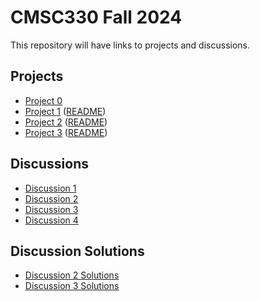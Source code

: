 # CMSC330 Fall 2024

This repository will have links to projects and discussions.

## Projects
  + [Project 0](https://github.com/cmsc330fall24/fall2024/blob/main/projects/project0.md)
  + [Project 1](https://classroom.github.com/a/oe3tUSid) ([README](https://github.com/cmsc330fall24/fall2024/blob/main/projects/project1.md))
  + [Project 2](https://classroom.github.com/a/sqzQqbFw) ([README](https://github.com/cmsc330fall24/fall2024/blob/main/projects/project2.md))
  + [Project 3](https://classroom.github.com/a/Y66PeaCQ) ([README](https://github.com/cmsc330fall24/fall2024/blob/main/projects/project3.md))

## Discussions
  + [Discussion 1](https://github.com/cmsc330fall24/fall2024/blob/main/discussions/discussion1.md)
  + [Discussion 2](https://github.com/cmsc330fall24/fall2024/blob/main/discussions/discussion2.md)
  + [Discussion 3](https://github.com/cmsc330fall24/fall2024/blob/main/discussions/d3_hof_variants/README.md)
  + [Discussion 4](https://github.com/cmsc330fall24/fall2024/blob/main/discussions/discussion4.md)

## Discussion Solutions
  + [Discussion 2 Solutions](https://github.com/cmsc330fall24/fall2024/blob/main/discussions/discussion2_sol.md)
  + [Discussion 3 Solutions](https://github.com/cmsc330fall24/fall2024/blob/main/discussions/d3_hof_variants/src/exercises_sol.ml)

